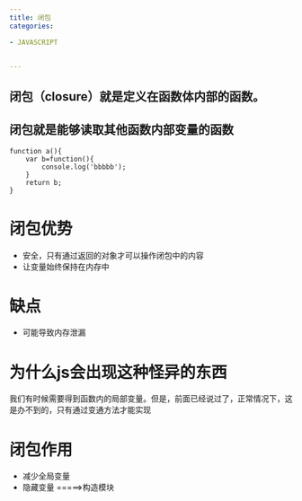```yaml
---
title: 闭包
categories: 

- JAVASCRIPT


---
```


## 闭包（closure）就是定义在函数体内部的函数。

## 闭包就是能够读取其他函数内部变量的函数

```
function a(){
    var b=function(){
        console.log('bbbbb');
    }
    return b;
}

```
# 闭包优势
- 安全，只有通过返回的对象才可以操作闭包中的内容
- 让变量始终保持在内存中




# 缺点
- 可能导致内存泄漏

# 为什么js会出现这种怪异的东西

我们有时候需要得到函数内的局部变量。但是，前面已经说过了，正常情况下，这是办不到的，只有通过变通方法才能实现





# 闭包作用
- 减少全局变量
- 隐藏变量
=====>构造模块